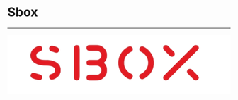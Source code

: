 # Sbox
---
<a href='https://nextchat.dev/chat'>
  <img src="https://raw.githubusercontent.com/wwwstawberrycom/Sbox/refs/heads/main/Sbox_logo.png" width="1000" alt="icon"/>
</a>
